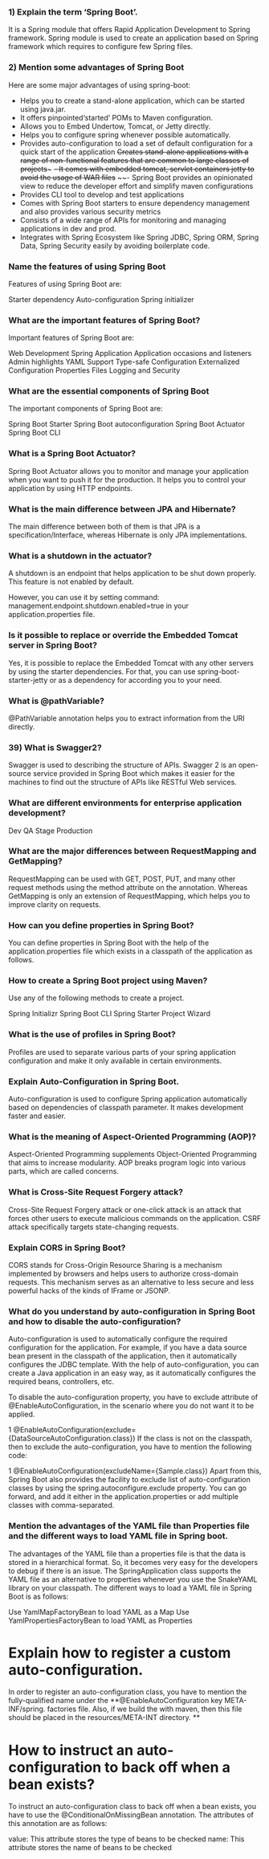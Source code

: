 
### 1) Explain the term ‘Spring Boot’.

It is a Spring module that offers Rapid Application Development to Spring framework. Spring module is used to create an application based on Spring framework which requires to configure few Spring files.

### 2) Mention some advantages of Spring Boot

Here are some major advantages of using spring-boot:

- Helps you to create a stand-alone application, which can be started using java.jar.
- It offers pinpointed‘started’ POMs to Maven configuration.
- Allows you to Embed Undertow, Tomcat, or Jetty directly.
- Helps you to configure spring whenever possible automatically.
- Provides auto-configuration to load a set of default configuration for a quick start of the application
  ~~Creates stand-alone applications with a range of non-functional features that are common to large classes of projects~~~
  ~~- It comes with embedded tomcat, servlet containers jetty to avoid the usage of WAR files~~
  ~~- Spring Boot provides an opinionated view to reduce the developer effort and simplify maven configurations
-  Provides CLI tool to develop and test applications
- Comes with Spring Boot starters to ensure dependency management and also provides various security metrics
- Consists of a wide range of APIs for monitoring and managing applications in dev and prod.
- Integrates with Spring Ecosystem like Spring JDBC, Spring ORM, Spring Data, Spring Security easily by avoiding boilerplate code.


### Name the features of using Spring Boot
Features of using Spring Boot are:

Starter dependency
Auto-configuration
Spring initializer

### What are the important features of Spring Boot?

Important features of Spring Boot are:

Web Development
Spring Application
Application occasions and listeners
Admin highlights
YAML Support
Type-safe Configuration
Externalized Configuration
Properties Files
Logging and Security

### What are the essential components of Spring Boot

The important components of Spring Boot are:

Spring Boot Starter
Spring Boot autoconfiguration
Spring Boot Actuator
Spring Boot CLI

### What is a Spring Boot Actuator?

Spring Boot Actuator allows you to monitor and manage your application when you want to push it for the production. It helps you to control your application by using HTTP endpoints.

### What is the main difference between JPA and Hibernate?

The main difference between both of them is that JPA is a specification/Interface, whereas Hibernate is only JPA implementations.

### What is a shutdown in the actuator?

A shutdown is an endpoint that helps application to be shut down properly. This feature is not enabled by default.

However, you can use it by setting command: management.endpoint.shutdown.enabled=true in your application.properties file.

### Is it possible to replace or override the Embedded Tomcat server in Spring Boot?

Yes, it is possible to replace the Embedded Tomcat with any other servers by using the starter dependencies. For that, you can use spring-boot-starter-jetty or as a dependency for according you to your need.

### What is @pathVariable?

@PathVariable annotation helps you to extract information from the URI directly.

### 39) What is Swagger2?

Swagger is used to describing the structure of APIs. Swagger 2 is an open-source service provided in Spring Boot which makes it easier for the machines to find out the structure of APIs like RESTful Web services.

### What are different environments for enterprise application development?

Dev
QA
Stage
Production
### What are the major differences between RequestMapping and GetMapping?

RequestMapping can be used with GET, POST, PUT, and many other request methods using the method attribute on the annotation. Whereas GetMapping is only an extension of RequestMapping, which helps you to improve clarity on requests.

### How can you define properties in Spring Boot?

You can define properties in Spring Boot with the help of the application.properties file which exists in a classpath of the application as follows.

### How to create a Spring Boot project using Maven?

Use any of the following methods to create a project.

Spring Initializr
Spring Boot CLI
Spring Starter Project Wizard
### What is the use of profiles in Spring Boot?

Profiles are used to separate various parts of your spring application configuration and make it only available in certain environments.

### Explain Auto-Configuration in Spring Boot.

Auto-configuration is used to configure Spring application automatically based on dependencies of classpath parameter. It makes development faster and easier.

### What is the meaning of Aspect-Oriented Programming (AOP)?

Aspect-Oriented Programming supplements Object-Oriented Programming that aims to increase modularity. AOP breaks program logic into various parts, which are called concerns.

### What is Cross-Site Request Forgery attack?

Cross-Site Request Forgery attack or one-click attack is an attack that forces other users to execute malicious commands on the application. CSRF attack specifically targets state-changing requests.

### Explain CORS in Spring Boot?

CORS stands for Cross-Origin Resource Sharing is a  mechanism implemented by browsers and helps users to authorize cross-domain requests. This mechanism serves as an alternative to less secure and less powerful hacks of the kinds of IFrame or JSONP.

### What do you understand by auto-configuration in Spring Boot and how to disable the auto-configuration?
Auto-configuration is used to automatically configure the required configuration for the application. For example, if you have a data source bean present in the classpath of the application, then it automatically configures the JDBC template. With the help of auto-configuration, you can create a Java application in an easy way, as it automatically configures the required beans, controllers, etc. 

To disable the auto-configuration property, you have to exclude attribute of @EnableAutoConfiguration, in the scenario where you do not want it to be applied.

1
@EnableAutoConfiguration(exclude={DataSourceAutoConfiguration.class})
If the class is not on the classpath, then to exclude the auto-configuration, you have to mention the following code:

1
@EnableAutoConfiguration(excludeName={Sample.class})
Apart from this, Spring Boot also provides the facility to exclude list of auto-configuration classes by using the spring.autoconfigure.exclude property. You can go forward, and add it either in the application.properties or add multiple classes with comma-separated.

### Mention the advantages of the YAML file than Properties file and the different ways to load YAML file in Spring boot.
The advantages of the YAML file than a properties file is that the data is stored in a hierarchical format. So, it becomes very easy for the developers to debug if there is an issue. The SpringApplication class supports the YAML file as an alternative to properties whenever you use the SnakeYAML library on your classpath. The different ways to load a YAML file in Spring Boot is as follows:

Use YamlMapFactoryBean to load YAML as a Map
Use YamlPropertiesFactoryBean to load YAML as Properties

# Explain how to register a custom auto-configuration.
In order to register an auto-configuration class, you have to mention the fully-qualified name under the **@EnableAutoConfiguration key META-INF/spring. factories file. Also, if we build the with maven, then this file should be placed in the resources/META-INT directory. **

# How to instruct an auto-configuration to back off when a bean exists?
To instruct an auto-configuration class to back off when a bean exists, you have to use the @ConditionalOnMissingBean annotation. The attributes of this annotation are as follows:

value: This attribute stores the type of beans to be checked
name: This attribute stores the name of beans to be checked
